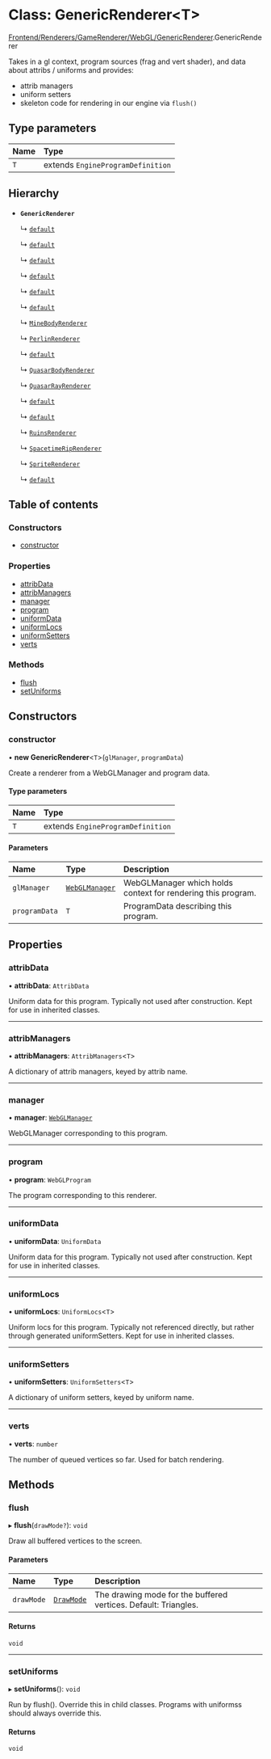 # Class: GenericRenderer<T\>

[Frontend/Renderers/GameRenderer/WebGL/GenericRenderer](../modules/Frontend_Renderers_GameRenderer_WebGL_GenericRenderer.md).GenericRenderer

Takes in a gl context, program sources (frag and vert shader),
and data about attribs / uniforms and provides:

- attrib managers
- uniform setters
- skeleton code for rendering in our engine via `flush()`

## Type parameters

| Name | Type                              |
| :--- | :-------------------------------- |
| `T`  | extends `EngineProgramDefinition` |

## Hierarchy

- **`GenericRenderer`**

  ↳ [`default`](Frontend_Renderers_GameRenderer_Entities_AsteroidRenderer.default.md)

  ↳ [`default`](Frontend_Renderers_GameRenderer_Entities_BeltRenderer.default.md)

  ↳ [`default`](Frontend_Renderers_GameRenderer_Entities_BlackDomainRenderer.default.md)

  ↳ [`default`](Frontend_Renderers_GameRenderer_Entities_CircleRenderer.default.md)

  ↳ [`default`](Frontend_Renderers_GameRenderer_Entities_LineRenderer.default.md)

  ↳ [`default`](Frontend_Renderers_GameRenderer_Entities_MaskRenderer.default.md)

  ↳ [`MineBodyRenderer`](Frontend_Renderers_GameRenderer_Entities_MineBodyRenderer.MineBodyRenderer.md)

  ↳ [`PerlinRenderer`](Frontend_Renderers_GameRenderer_Entities_PerlinRenderer.PerlinRenderer.md)

  ↳ [`default`](Frontend_Renderers_GameRenderer_Entities_PlanetRenderer.default.md)

  ↳ [`QuasarBodyRenderer`](Frontend_Renderers_GameRenderer_Entities_QuasarBodyRenderer.QuasarBodyRenderer.md)

  ↳ [`QuasarRayRenderer`](Frontend_Renderers_GameRenderer_Entities_QuasarRayRenderer.QuasarRayRenderer.md)

  ↳ [`default`](Frontend_Renderers_GameRenderer_Entities_RectRenderer.default.md)

  ↳ [`default`](Frontend_Renderers_GameRenderer_Entities_RingRenderer.default.md)

  ↳ [`RuinsRenderer`](Frontend_Renderers_GameRenderer_Entities_RuinsRenderer.RuinsRenderer.md)

  ↳ [`SpacetimeRipRenderer`](Frontend_Renderers_GameRenderer_Entities_SpacetimeRipRenderer.SpacetimeRipRenderer.md)

  ↳ [`SpriteRenderer`](Frontend_Renderers_GameRenderer_Entities_SpriteRenderer.SpriteRenderer.md)

  ↳ [`default`](Frontend_Renderers_GameRenderer_Entities_TextRenderer.default.md)

## Table of contents

### Constructors

- [constructor](Frontend_Renderers_GameRenderer_WebGL_GenericRenderer.GenericRenderer.md#constructor)

### Properties

- [attribData](Frontend_Renderers_GameRenderer_WebGL_GenericRenderer.GenericRenderer.md#attribdata)
- [attribManagers](Frontend_Renderers_GameRenderer_WebGL_GenericRenderer.GenericRenderer.md#attribmanagers)
- [manager](Frontend_Renderers_GameRenderer_WebGL_GenericRenderer.GenericRenderer.md#manager)
- [program](Frontend_Renderers_GameRenderer_WebGL_GenericRenderer.GenericRenderer.md#program)
- [uniformData](Frontend_Renderers_GameRenderer_WebGL_GenericRenderer.GenericRenderer.md#uniformdata)
- [uniformLocs](Frontend_Renderers_GameRenderer_WebGL_GenericRenderer.GenericRenderer.md#uniformlocs)
- [uniformSetters](Frontend_Renderers_GameRenderer_WebGL_GenericRenderer.GenericRenderer.md#uniformsetters)
- [verts](Frontend_Renderers_GameRenderer_WebGL_GenericRenderer.GenericRenderer.md#verts)

### Methods

- [flush](Frontend_Renderers_GameRenderer_WebGL_GenericRenderer.GenericRenderer.md#flush)
- [setUniforms](Frontend_Renderers_GameRenderer_WebGL_GenericRenderer.GenericRenderer.md#setuniforms)

## Constructors

### constructor

• **new GenericRenderer**<`T`\>(`glManager`, `programData`)

Create a renderer from a WebGLManager and program data.

#### Type parameters

| Name | Type                              |
| :--- | :-------------------------------- |
| `T`  | extends `EngineProgramDefinition` |

#### Parameters

| Name          | Type                                                                                 | Description                                                  |
| :------------ | :----------------------------------------------------------------------------------- | :----------------------------------------------------------- |
| `glManager`   | [`WebGLManager`](Frontend_Renderers_GameRenderer_WebGL_WebGLManager.WebGLManager.md) | WebGLManager which holds context for rendering this program. |
| `programData` | `T`                                                                                  | ProgramData describing this program.                         |

## Properties

### attribData

• **attribData**: `AttribData`

Uniform data for this program. Typically not used after construction.
Kept for use in inherited classes.

---

### attribManagers

• **attribManagers**: `AttribManagers`<`T`\>

A dictionary of attrib managers, keyed by attrib name.

---

### manager

• **manager**: [`WebGLManager`](Frontend_Renderers_GameRenderer_WebGL_WebGLManager.WebGLManager.md)

WebGLManager corresponding to this program.

---

### program

• **program**: `WebGLProgram`

The program corresponding to this renderer.

---

### uniformData

• **uniformData**: `UniformData`

Uniform data for this program. Typically not used after construction.
Kept for use in inherited classes.

---

### uniformLocs

• **uniformLocs**: `UniformLocs`<`T`\>

Uniform locs for this program. Typically not referenced directly,
but rather through generated uniformSetters. Kept for use in inherited classes.

---

### uniformSetters

• **uniformSetters**: `UniformSetters`<`T`\>

A dictionary of uniform setters, keyed by uniform name.

---

### verts

• **verts**: `number`

The number of queued vertices so far. Used for batch rendering.

## Methods

### flush

▸ **flush**(`drawMode?`): `void`

Draw all buffered vertices to the screen.

#### Parameters

| Name       | Type                                                                           | Description                                                     |
| :--------- | :----------------------------------------------------------------------------- | :-------------------------------------------------------------- |
| `drawMode` | [`DrawMode`](../enums/Frontend_Renderers_GameRenderer_EngineTypes.DrawMode.md) | The drawing mode for the buffered vertices. Default: Triangles. |

#### Returns

`void`

---

### setUniforms

▸ **setUniforms**(): `void`

Run by flush(). Override this in child classes. Programs with uniformss
should always override this.

#### Returns

`void`
